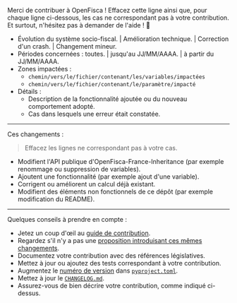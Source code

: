 Merci de contribuer à OpenFisca ! Effacez cette ligne ainsi que, pour chaque ligne ci-dessous, les cas ne correspondant pas à votre contribution. Et surtout, n'hésitez pas à demander de l'aide ! 🙂

* Évolution du système socio-fiscal. | Amélioration technique. | Correction d'un crash. | Changement mineur.
* Périodes concernées : toutes. | jusqu'au JJ/MM/AAAA. | à partir du JJ/MM/AAAA.
* Zones impactées : 
  - `chemin/vers/le/fichier/contenant/les/variables/impactées`
  - `chemin/vers/le/fichier/contenant/le/paramètre/impacté`
* Détails :
  - Description de la fonctionnalité ajoutée ou du nouveau comportement adopté.
  - Cas dans lesquels une erreur était constatée.

- - - -

Ces changements :
> Effacez les lignes ne correspondant pas à votre cas.

- Modifient l'API publique d'OpenFisca-France-Inheritance (par exemple renommage ou suppression de variables).
- Ajoutent une fonctionnalité (par exemple ajout d'une variable).
- Corrigent ou améliorent un calcul déjà existant.
- Modifient des éléments non fonctionnels de ce dépôt (par exemple modification du README).

- - - -

Quelques conseils à prendre en compte :

- Jetez un coup d'œil au [guide de contribution](https://github.com/openfisca/openfisca-france-inheritance/blob/main/CONTRIBUTING.md).
- Regardez s'il n'y a pas une [proposition introduisant ces mêmes changements](https://github.com/openfisca/openfisca-france-inheritance/pulls).
- Documentez votre contribution avec des références législatives.
- Mettez à jour ou ajoutez des tests correspondant à votre contribution.
- Augmentez le [numéro de version](https://speakerdeck.com/mattisg/git-session-2-strategies?slide=81) dans [`pyproject.toml`](https://github.com/openfisca/openfisca-france-inheritance/blob/main/pyproject.toml).
- Mettez à jour le [`CHANGELOG.md`](https://github.com/openfisca/openfisca-france-inheritance/blob/main/CHANGELOG.md).
- Assurez-vous de bien décrire votre contribution, comme indiqué ci-dessus.
